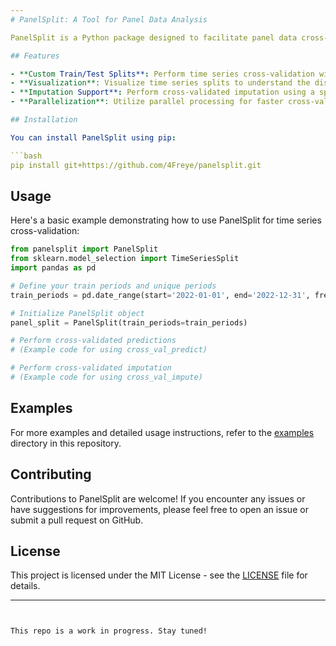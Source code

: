 ```yaml
---
# PanelSplit: A Tool for Panel Data Analysis

PanelSplit is a Python package designed to facilitate panel data cross-validation. This tool is particularly useful for handling panel data in various stages throughout the data pipeline, including feature engineering, hyper-parameter tuning, and model estimation.

## Features

- **Custom Train/Test Splits**: Perform time series cross-validation with flexible train/test splits based on unique periods.
- **Visualization**: Visualize time series splits to understand the distribution of training and testing data.
- **Imputation Support**: Perform cross-validated imputation using a specified imputer object.
- **Parallelization**: Utilize parallel processing for faster cross-validation when dealing with large datasets.

## Installation

You can install PanelSplit using pip:

```bash
pip install git+https://github.com/4Freye/panelsplit.git
```

## Usage

Here's a basic example demonstrating how to use PanelSplit for time series cross-validation:

```python
from panelsplit import PanelSplit
from sklearn.model_selection import TimeSeriesSplit
import pandas as pd

# Define your train periods and unique periods
train_periods = pd.date_range(start='2022-01-01', end='2022-12-31', freq='M')

# Initialize PanelSplit object
panel_split = PanelSplit(train_periods=train_periods)

# Perform cross-validated predictions
# (Example code for using cross_val_predict)

# Perform cross-validated imputation
# (Example code for using cross_val_impute)
```

## Examples

For more examples and detailed usage instructions, refer to the [examples](examples) directory in this repository.

## Contributing

Contributions to PanelSplit are welcome! If you encounter any issues or have suggestions for improvements, please feel free to open an issue or submit a pull request on GitHub.

## License

This project is licensed under the MIT License - see the [LICENSE](LICENSE) file for details.

---
```


This repo is a work in progress. Stay tuned!
